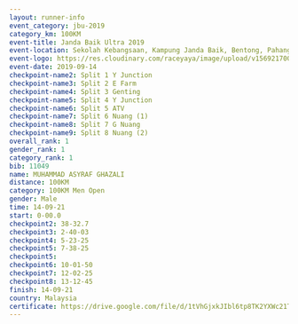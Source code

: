 ```yaml
---
layout: runner-info 
event_category: jbu-2019 
category_km: 100KM 
event-title: Janda Baik Ultra 2019  
event-location: Sekolah Kebangsaan, Kampung Janda Baik, Bentong, Pahang, Malaysia 
event-logo: https://res.cloudinary.com/raceyaya/image/upload/v1569217009/logo/janda-baik_vch1pc.jpg 
event-date: 2019-09-14 
checkpoint-name2: Split 1 Y Junction 
checkpoint-name3: Split 2 E Farm 
checkpoint-name4: Split 3 Genting 
checkpoint-name5: Split 4 Y Junction 
checkpoint-name6: Split 5 ATV 
checkpoint-name7: Split 6 Nuang (1) 
checkpoint-name8: Split 7 G Nuang 
checkpoint-name9: Split 8 Nuang (2) 
overall_rank: 1
gender_rank: 1
category_rank: 1
bib: 11049
name: MUHAMMAD ASYRAF GHAZALI
distance: 100KM
category: 100KM Men Open
gender: Male
time: 14-09-21
start: 0-00.0
checkpoint2: 38-32.7
checkpoint3: 2-40-03
checkpoint4: 5-23-25
checkpoint5: 7-38-25
checkpoint5: 
checkpoint6: 10-01-50
checkpoint7: 12-02-25
checkpoint8: 13-12-45
finish: 14-09-21
country: Malaysia
certificate: https://drive.google.com/file/d/1tVhGjxkJIbl6tp8TK2YXWc21TzXL3mEP/view?usp=sharing
---
```

